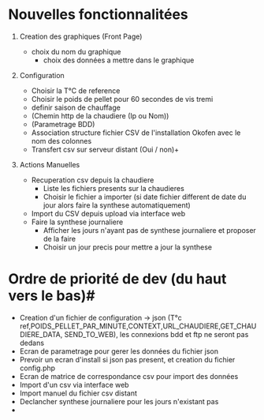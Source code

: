 # Nouvelles fonctionnalitées  #

1. Creation des graphiques (Front Page)
	* choix du nom du graphique
		* choix des données a mettre dans le graphique

2. Configuration
	* Choisir la T°C de reference
	* Choisir le poids de pellet pour 60 secondes de vis tremi
	* definir saison de chauffage
  	* (Chemin http de la chaudiere (Ip ou Nom))
	* (Parametrage BDD)
	* Association structure fichier CSV de l'installation Okofen avec le nom des colonnes
	* Transfert csv sur serveur distant (Oui / non)+
	 
	
3. Actions Manuelles
	* Recuperation csv depuis la chaudiere
		* Liste les fichiers presents sur la chaudieres
		* Choisir le fichier a importer (si date fichier different de date du jour alors faire la synthese automatiquement)
	* Import du CSV depuis upload via interface web
	* Faire la synthese journaliere
		* Afficher les jours n'ayant pas de synthese journaliere et proposer de la faire
		* Choisir un jour precis pour mettre a jour la synthese
		 

# Ordre de priorité de dev (du haut vers le bas)#

* Creation d'un fichier de configuration -> json (T°c ref,POIDS_PELLET_PAR_MINUTE,CONTEXT,URL_CHAUDIERE,GET_CHAUDIERE_DATA, SEND_TO_WEB), les connexions bdd et ftp ne seront pas dedans
* Ecran de parametrage pour gerer les données du fichier json
* Prevoir un ecran d'install si json pas present, et creation du fichier config.php
* Ecran de matrice de correspondance csv pour import des données
* Import d'un csv via interface web 
* Import manuel du fichier csv distant
* Declancher synthese journaliere pour les jours n'existant pas
* 